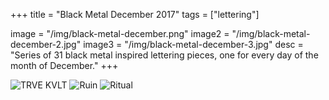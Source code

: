 +++
title = "Black Metal December 2017"
tags = ["lettering"]

image = "/img/black-metal-december.png"
image2 = "/img/black-metal-december-2.jpg"
image3 = "/img/black-metal-december-3.jpg"
desc = "Series of 31 black metal inspired lettering pieces, one for every day of the month of December."
+++

![TRVE KVLT](/img/black-metal-december.png "TRVE KVLT")
![Ruin](/img/black-metal-december-2.jpg "Ruin")
![Ritual](/img/black-metal-december-3.jpg "Ritual")
